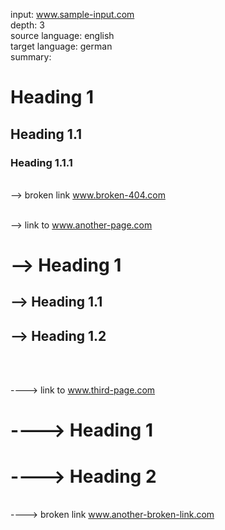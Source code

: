input: <a>www.sample-input.com</a>
<br>depth: 3
<br>source language: english
<br>target language: german
<br>summary:

# Heading 1

## Heading 1.1

### Heading 1.1.1

<br>--> broken link <a>www.broken-404.com</a>

<br>--> link to <a>www.another-page.com</a>

# --> Heading 1

## --> Heading 1.1

## --> Heading 1.2

<br>

<br>----> link to <a>www.third-page.com</a>

# ----> Heading 1

# ----> Heading 2

<br>----> broken link <a>www.another-broken-link.com</a>